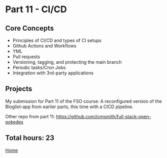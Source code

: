 # Part 11 - CI/CD

## Core Concepts

- Principles of CI/CD and types of CI setups
- Github Actions and Workflows
- YML
- Pull requests
- Versioning, tagging, and protecting the main branch
- Periodic tasks/Cron Jobs
- Integration with 3rd-party applications

## Projects

My submission for Part 11 of the FSO course: A reconfigured version of the Bloglist-app from earlier parts, this time with a CICD pipeline.

Other repo from part 11:
https://github.com/jcmsmith/full-stack-open-pokedex

## Total hours: 23

[Home](https://github.com/jcmsmith/Full-Stack-open)

